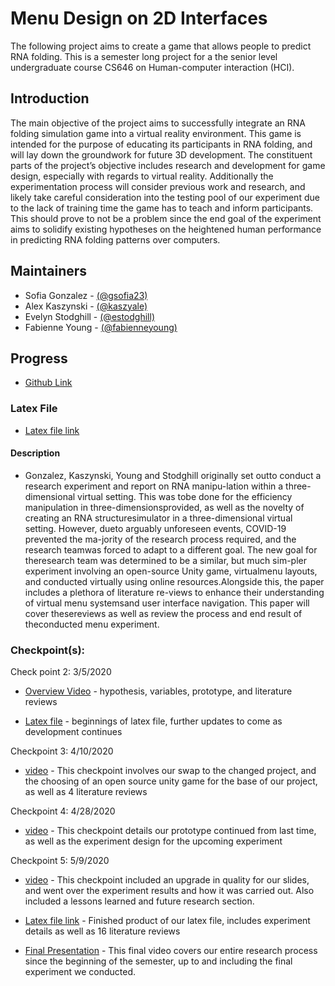 # Menu Design on 2D Interfaces

The following project aims to create a game that allows people to predict RNA folding. This is a semester long project for a the senior level undergraduate course CS646 on Human-computer interaction (HCI). 

## Introduction 

The main objective of the project aims to successfully integrate an RNA folding simulation game into a virtual reality environment. This game is intended for the purpose of educating its participants in RNA folding, and will lay down the groundwork for future 3D development. The constituent parts of the project’s objective includes research and development for game design, especially with regards to virtual reality. Additionally the experimentation process will consider previous work and research, and likely take careful consideration into the testing pool of our experiment due to the lack of training time the game has to teach and inform participants. This should prove to not be a problem since the end goal of the experiment aims to solidify existing hypotheses on the heightened human performance in predicting RNA folding patterns over computers.

## Maintainers

* Sofia Gonzalez - [(@gsofia23)](https://github.com/gsofia23)
* Alex Kaszynski - [(@kaszyale)](https://github.com/kaszyale)
* Evelyn Stodghill - [(@estodghill)](https://github.com/estodghill)
* Fabienne Young - [(@fabienneyoung)](https://github.com/fabienneyoung)

## Progress 
* [Github Link](https://github.com/csu-hci-projects/RNAfoldinggameCS464)
### Latex File
* [Latex file link](https://www.overleaf.com/project/5e600d959e20c80001ec9e3b )

#### Description
* Gonzalez, Kaszynski, Young and Stodghill originally set outto conduct a research experiment and report on RNA manipu-lation within a three-dimensional virtual setting. This was tobe done for the efficiency manipulation in three-dimensionsprovided, as well as the novelty of creating an RNA structuresimulator in a three-dimensional virtual setting. However, dueto arguably unforeseen events, COVID-19 prevented the ma-jority of the research process required, and the research teamwas forced to adapt to a different goal. The new goal for theresearch team was determined to be a similar, but much sim-pler experiment involving an open-source Unity game, virtualmenu layouts, and conducted virtually using online resources.Alongside this, the paper includes a plethora of literature re-views to enhance their understanding of virtual menu systemsand user interface navigation.  This paper will cover thesereviews as well as review the process and end result of theconducted menu experiment.

### Checkpoint(s):

Check point 2: 3/5/2020

* [Overview Video](https://youtu.be/v9viYS5hhmQ) - hypothesis, variables, prototype, and literature reviews

* [Latex file](https://www.overleaf.com/read/hkwmrvtcycyd) - beginnings of latex file, further updates to come as development continues 

Checkpoint 3: 4/10/2020

* [video](https://youtu.be/V_lvq9CnDTs) - This checkpoint involves our swap to the changed project, and the choosing of an open source unity game for the base of our project, as well as 4 literature reviews

Checkpoint 4: 4/28/2020

* [video](https://www.youtube.com/watch?v=gw1mjlUL5I8&t=1s)  - This checkpoint details our prototype continued from last time, as well as the experiment design for the upcoming experiment

Checkpoint 5: 5/9/2020

* [video](https://youtu.be/t6s_Pr7RiRs) - This checkpoint included an upgrade in quality for our slides, and went over the experiment results and how it was carried out. Also included a lessons learned and future research section.

* [Latex file link](https://www.overleaf.com/project/5e600d959e20c80001ec9e3b ) - Finished product of our latex file, includes experiment details as well as 16 literature reviews 

* [Final Presentation](https://youtu.be/ZHWtBQyd8JE) - This final video covers our entire research process since the beginning of the semester, up to and including the final experiment we conducted.

